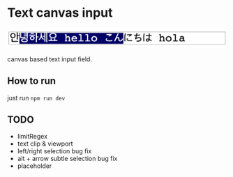 # Text canvas input

![Alt text](./meta/sample.png "Title")

canvas based text input field.

## How to run

just run `npm run dev`

## TODO

- limitRegex
- text clip & viewport
- left/right selection bug fix
- alt + arrow subtle selection bug fix
- placeholder